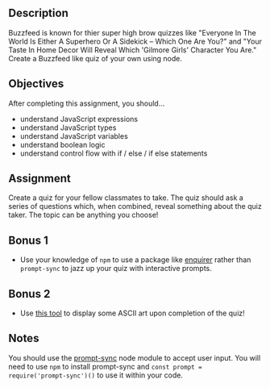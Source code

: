 ## Description

Buzzfeed is known for thier super high brow quizzes like "Everyone In The World Is Either A Superhero Or A Sidekick – Which One Are You?" and "Your Taste In Home Decor Will Reveal Which 'Gilmore Girls' Character You Are." Create a Buzzfeed like quiz of your own using node.

## Objectives

After completing this assignment, you should…

* understand JavaScript expressions
* understand JavaScript types
* understand JavaScript variables
* understand boolean logic
* understand control flow with if / else / if else statements

## Assignment

Create a quiz for your fellow classmates to take. The quiz should ask a series of questions which, when combined, reveal something about the quiz taker. The topic can be anything you choose!

## Bonus 1
* Use your knowledge of `npm` to use a package like [enquirer](https://github.com/enquirer/enquirer) rather than `prompt-sync` to jazz up your quiz with interactive prompts.

## Bonus 2
* Use [this tool](https://manytools.org/hacker-tools/convert-images-to-ascii-art/) to display some ASCII art upon completion of the quiz!

## Notes

You should use the [prompt-sync](https://github.com/heapwolf/prompt-sync#readme) node module to accept user input. You will need to use `npm` to install prompt-sync and `const prompt = require('prompt-sync')()` to use it within your code.
